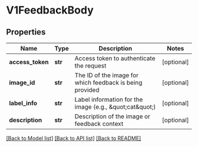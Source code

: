 # V1FeedbackBody

## Properties
Name | Type | Description | Notes
------------ | ------------- | ------------- | -------------
**access_token** | **str** | Access token to authenticate the request | [optional] 
**image_id** | **str** | The ID of the image for which feedback is being provided | [optional] 
**label_info** | **str** | Label information for the image (e.g., \&quot;cat\&quot;) | [optional] 
**description** | **str** | Description of the image or feedback context | [optional] 

[[Back to Model list]](../README.md#documentation-for-models) [[Back to API list]](../README.md#documentation-for-api-endpoints) [[Back to README]](../README.md)

